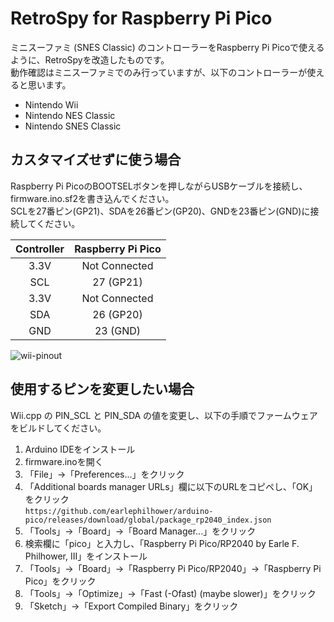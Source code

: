 
RetroSpy for Raspberry Pi Pico
======

ミニスーファミ (SNES Classic) のコントローラーをRaspberry Pi Picoで使えるように、RetroSpyを改造したものです。<br>
動作確認はミニスーファミでのみ行っていますが、以下のコントローラーが使えると思います。

- Nintendo Wii
- Nintendo NES Classic
- Nintendo SNES Classic

## カスタマイズせずに使う場合

Raspberry Pi PicoのBOOTSELボタンを押しながらUSBケーブルを接続し、firmware.ino.sf2を書き込んでください。<br>
SCLを27番ピン(GP21)、SDAを26番ピン(GP20)、GNDを23番ピン(GND)に接続してください。

|  Controller   |  Raspberry Pi Pico  |
|:-------------:|:-------------------:|
|      3.3V     |    Not Connected    |
|      SCL      |      27 (GP21)      |
|      3.3V     |    Not Connected    |
|      SDA      |      26 (GP20)      |
|      GND      |      23 (GND)       |

![wii-pinout](tutorial-images/wii-pinout.jpg)

## 使用するピンを変更したい場合

Wii.cpp の PIN_SCL と PIN_SDA の値を変更し、以下の手順でファームウェアをビルドしてください。

1. Arduino IDEをインストール
2. firmware.inoを開く
3. 「File」→「Preferences...」をクリック
4. 「Additional boards manager URLs」欄に以下のURLをコピペし、「OK」をクリック<br>
`https://github.com/earlephilhower/arduino-pico/releases/download/global/package_rp2040_index.json`
5. 「Tools」→「Board」→「Board Manager...」をクリック
6. 検索欄に「pico」と入力し、「Raspberry Pi Pico/RP2040 by Earle F. Philhower, III」をインストール
7. 「Tools」→「Board」→「Raspberry Pi Pico/RP2040」→「Raspberry Pi Pico」をクリック
8. 「Tools」→「Optimize」→「Fast (-Ofast) (maybe slower)」をクリック
9. 「Sketch」→「Export Compiled Binary」をクリック
